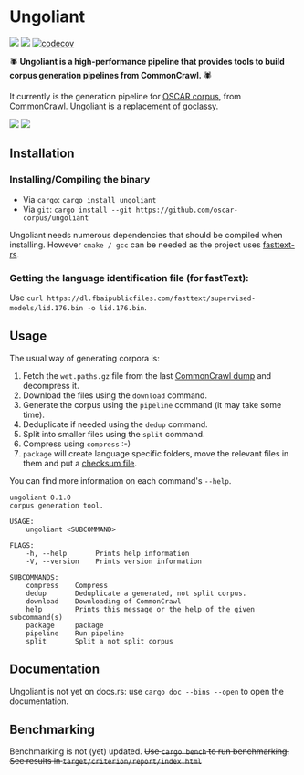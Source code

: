 # Ungoliant

![](https://img.shields.io/crates/d/ungoliant?style=flat-square) ![](https://img.shields.io/crates/l/ungoliant?style=flat-square) 
[![codecov](https://codecov.io/gh/oscar-corpus/ungoliant/branch/master/graph/badge.svg?token=Q3M8F86E2G)](https://codecov.io/gh/oscar-corpus/ungoliant)

🕷️ **Ungoliant is a high-performance pipeline that provides tools to build corpus generation pipelines from CommonCrawl.** 🕷️

It currently is the generation pipeline for [OSCAR corpus](https://oscar-corpus.com), from [CommonCrawl](https://commoncrawl.org).
Ungoliant is a replacement of [goclassy](https://github.com/oscar-corpus/goclassy).


![](https://img.shields.io/github/workflow/status/oscar-corpus/ungoliant/Rust/master?label=main&style=flat-square)                           ![](https://img.shields.io/github/workflow/status/oscar-corpus/ungoliant/Rust/dev?label=dev&style=flat-square)

## Installation

### Installing/Compiling the binary
* Via `cargo`: `cargo install ungoliant`
* Via `git`: `cargo install --git https://github.com/oscar-corpus/ungoliant`

Ungoliant needs numerous dependencies that should be compiled when installing. However `cmake / gcc` can be needed as the project uses [fasttext-rs](https://github.com/messense/fasttext-rs).

### Getting the language identification file (for fastText):

Use `curl https://dl.fbaipublicfiles.com/fasttext/supervised-models/lid.176.bin -o lid.176.bin`.

## Usage 

The usual way of generating corpora is:

1. Fetch the `wet.paths.gz` file from the last [CommonCrawl dump](https://commoncrawl.org/connect/blog/) and decompress it.
2. Download the files using the `download` command.
3. Generate the corpus using the `pipeline` command (it may take some time).
4. Deduplicate if needed using the `dedup` command.
5. Split into smaller files using the `split` command.
6. Compress using `compress` :-)
7. `package` will create language specific folders, move the relevant files in them and put a [checksum file](https://en.wikipedia.org/wiki/File_verification).

You can find more information on each command's `--help`.

```
ungoliant 0.1.0
corpus generation tool.

USAGE:
    ungoliant <SUBCOMMAND>

FLAGS:
    -h, --help       Prints help information
    -V, --version    Prints version information

SUBCOMMANDS:
    compress    Compress
    dedup       Deduplicate a generated, not split corpus.
    download    Downloading of CommonCrawl
    help        Prints this message or the help of the given subcommand(s)
    package     package
    pipeline    Run pipeline
    split       Split a not split corpus
```

## Documentation

Ungoliant is not yet on docs.rs: use `cargo doc --bins --open` to open the documentation.

## Benchmarking

Benchmarking is not (yet) updated.
~~Use `cargo bench` to run benchmarking.~~
~~See results in `target/criterion/report/index.html`~~
